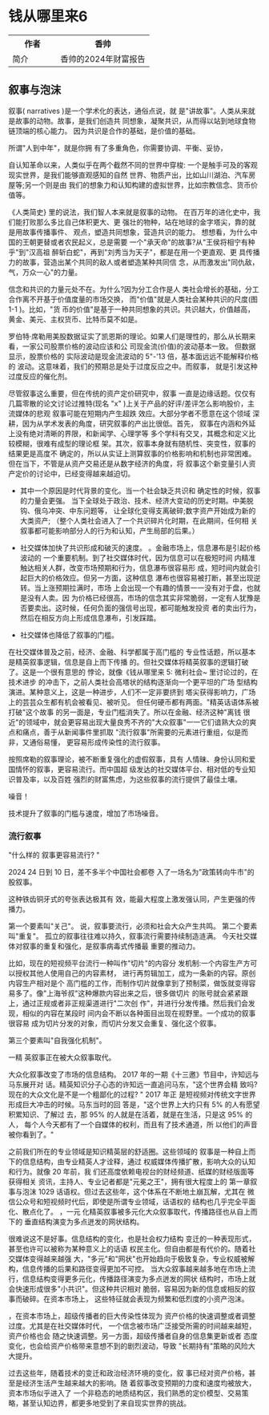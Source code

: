 # 钱从哪里来6

<table>
  <tr>
    <th style="width: 80px">作者</th>
    <th > 香帅 </th>
  </tr>
  <tr>
  </tr>
    <tr>
    <td>简介</td>
    <td> 香帅的2024年财富报告</td>
  </tr>
</table>


## 叙事与泡沫

叙事( narratives )是一个学术化的表达，通俗点说，就
是"讲故事"。人类从来就是故事的动物。故事，是我们创造共
同想象，凝聚共识，从而得以站到地球食物链顶端的核心能力。
因为共识是合作的基础，是价值的基础。

所谓"人到中年"，就是你拥
有了多重角色，你需要协调、平衡、妥协，

自认知革命以来，人类似乎在两个截然不同的世界中穿梭:
一个是触手可及的客观现实世界，是我们能够直观感知的自然
世界、物质产出，比如山川湖泊、汽车房屋等;另一个则是由
我们的想象力和认知构建的虚拟世界，比如宗教信念、货币价
值等。

《人类简史} 里的说法，我们智人本来就是叙事的动物。
在百万年的进化史中，我们能打败那么多比自己体积更大、更
强壮的物种，站在地球的金字塔尖，靠的就是用故事传播事件、
观点，塑造共同想象，营造共识的能力。
想想看，为什么中国的王朝更替或者农民起义，总是需要
一个"承天命"的故事?从"王侯将相宁有种乎"到"汉高祖
醉斩白蛇"，再到"刘秀当为天子"，都是在用一个更直观、更
具传播力的故事，营造出某个共同的敌人或者塑造某种共同信
念，从而激发出"同仇敌， 气，万众一心"的力量。

信念和共识的力量元处不在。为什么?因为分工合作是人
类社会增长的基础，分工合作离不开基于价值度量的市场交换，
而"价值"就是人类社会某种共识的尺度(图 1-1 )。比如，"货
币的价值"是基于一种共同想象的共识。共识越大，价值越高，
黄金、美元、主权货币、比特币莫不如是。

罗伯特·席勒用美股数据证实了凯恩斯的理论。如果人们是理性的，那么从长期来看，一家公司股票价格的波动应该和公
司现金流(价值)的波动基本一致。 但数据显示，股票价格的
实际波动是现金流波动的 5"-'13 倍，基本面远远不能解释价格的
波动。这意味着，我们的预期总是处于过度反应之中。而叙事，
就是引发这种过度反应的催化剂。


尽管叙事这么重要，但在传统的资产定价研究中，叙事
一直是边缘话题。仅仅有几篇零散的论文讨论过推特(现名
"x" )上关于产品的好评/差评怎么影响股价，主流媒体的悲观
叙事可能在短期内产生超跌 效应。大部分学者不愿意在这个领域
深耕，因为从学术发表的角度，研究叙事的产出比很低。首先，
叙事在内涵和外延上没有绝对清晰的界限，和新闻学、心理学等
多个学科有交叉，其概念和定义比较模糊，很难有成型的理论框
架。其次，叙事本身就有随机性、突变性，叙事的结果更是高度不
确定的，所以从实证上测算叙事的价格影响和机制也非常困难。
但在当下，不管是从资产交易还是从数字经济的角度，将
叙事这个新变量引人资产定价的讨论中，已经变得越来越迫切。

- 其中一个原因是时代背景的变化。当一个社会缺乏共识和
确定性的时候，叙事的力量会更强。  当下全球处于政治、技术、经济大变动的历史时期。中美脱钩、俄乌冲突、中东问题等，
让全球化变得支离破碎;数字资产开始成为新的大类资产;  （整个人类社会进入了一个共识碎片化时期，在此期间，任何相
关叙事都可能影响部分人的行为和认知，产生局部的后果。）

- 社交媒体加快了共识形成和破灭的速度。 。金融市场上，信息瀑布是引起价格波动的
一个重要机制。到了社交媒体时代，因为信息可以在极短时间
内精准触达相关人群，改变市场预期和行为，信息瀑布很容易形
成，短时间内就会引起巨大的价格效应。但另一方面，这种信息
瀑布也很容易被打断，甚至出现逆转。当上涨预期拉满时，市场
上会出现一个有趣的情景一一没有对于盘，也就是没有人卖。因
为价格已经很高，市场的信念其实非常脆弱，一定有人犹豫是
否要卖出。这时候，任何负面的强信号出现，都可能触发投资
者的卖出行为，然后在相反方向上形成信息瀑布，引发踩踏。


- 社交媒体也降低了叙事的门槛。

在社交媒体普及之前，经济、金融、科学都属于高门槛的
专业性话题，所以基本是精英叙事逻辑，信息是自上而下传播
的。但社交媒体将精英叙事的逻辑打破了。这是一个很有意思的
悖论，就像《钱从哪里来 5: 微利社会~ 里讨论过的，在技术进步
的冲击下，之前人类社会高塔状的结构逐渐向一个更平坦的广场
型结构演进。某种意义上，这是一种进步，人们不一定非要挤到
塔尖获得影响力，广场上的芸芸众生都有机会被看见、被听见。
但任何硬币都有两面。"精英话语体系被打破"这个故事
的另一面是，专业门槛消失了。所以在金融、经济这种"离钱
很近"的领域中，就会更容易出现大量良秀不齐的"大众叙事"一一它们谙熟大众的爽点和痛点，善于从新闻事件里抓取
"流行叙事"所需要的元素进行重组，似是而非，又通俗易懂，
更容易形成传染性的流行叙事。



按照席勒的叙事理论，被不断重复强化的虚假叙事，具有
人情昧、身份认同和爱国情怀的叙事，更容易流行。而中国超
级发达的社交媒体平台、相对低的专业知识普及率，以及百姓
强烈的财富焦虑，为这些叙事的流行提供了最佳土壤。


噪音！

技术提升了叙事的门槛与速度，增加了市场噪音。




### 流行叙事
"什么样的
叙事更容易流行? "

2024 24 日到 10 日，差不多半个中国社会都卷
入了一场名为"政策转向牛市"的 股叙事。



这种铁齿铜牙式的夸张表达极其有
效，能最大程度上激发强认同，产生更强的传播力。

第一个要素叫"关己"。 说，叙事要流行，必须和社会大众产生共鸣。
第二个要素叫"重复"。
孤立的叙事往往难以持久，叙事流行需要持续制造涟满。 今天社交媒体对叙事的重复和强化，是叙事病毒式传播最
重要的推动力。

比如，现在的短视频平台流行一种叫作"切片"的内容分
发机制:一个内容生产方可以授权其他人使用自己的内容素材，
进行再剪辑加工，成为一条新的内容。原创内容生产相对是个
高门槛的工作，而制作切片就像拿到了预制菜，做饭就变得容
易多了。像"上海爷叔"这种爆款内容出来之后，很多做切片
的账号就会紧紧跟上，通过正规或者非正规渠道进行"二次创
作"，并进行分发传播。然后我们会发现，相似的内容在某段时
间内会不断以各种面目出现在视野里。一个成功的叙事很容易
成为切片分发的对象，而切片分发又会重复、强化这个叙事。

第三个要素叫"自我强化机制"。


一精
英叙事正在被大众叙事取代。

大众化叙事改变了市场的信息结构。
2017 年的一期《十三邀》节目中，许知远与马东展开对
话。精英知识分子心态的许知远一直追问马东，"这个世界会精
致吗?现在的大众文化是不是一个粗鄙化的过程? " 2017 年正
是短视频对传统文字世界形成巨大冲击的时候。马东当时的回
答是，"这个世界上大约只有 5% 的人有愿望积累知识、了解过
去，那 95% 的人就是在活着，就是在生活，只是这 95% 的人，
每个人今天都有了一个自媒体的权利，而且有了技术通道，所
以他们的声音被你看到了。"

之前我们所在的专业领域是知识精英层的舒适圈。这些领域的
叙事是一种自上而下的信息结构，由专业精英人才诠释，通过
权威媒体传播扩散，影响大众的认知和行为。就像 20 年前，我
们还高度依赖电视台的财经频道、纸媒的财经版面等获得相关
资讯，主持人、专业记者都是"元冕之王"，拥有很大程度上的
第一章叙事与泡沫 1029
话语权。但过去这些年，这个体系在不断地土崩瓦解，尤其在
微信公众号和短视频时代后，即使是所谓专业领域，话语权的
结构也几乎完全平面化、散点化了。
，一元
化精英叙事被多元化大众叙事取代，传播路径也从自上而下的
垂直结构演变为多点迸发的网状结构。


很难说这不是好事。信息结构的变化，也是社会权力结构
变迁的一种表现形式，甚至也许可以被称为某种意义上的话语
权民主化。但自由都是有代价的。随着社交媒体变得越来越强
大，"多元"和"网状"也开始趋向于极致复杂，专业权威被解
构，信息传播的后果和路径变得更加不可控。
当大众叙事越来越多地在市场上流
行，信息结构变得更多元化，传播路径演变为多点迸发的网状
结构时，市场上就会快速形成很多"小共识"。但这种共识相对
脆弱，容易因为新的信息或相反的叙事而破碎。在资本市场上，
这些特征就会表现为频繁和低烈度的小资产泡沫。


，在资本市场上，超级传播者的巨大传染性体现为
资产价格的快速调整或者调整过度。尤其是在社交媒体时代，
一个信念被市场广泛接受所需的时间越来越短，资产价格也会
随之快速调整。另一方面，超级传播者自身的信息集更新或者
态度变化，也会给资产价格带来意想不到的剧烈波动，导致
"长期持有"策略的风险大大提升。

过去这些年，随着技术的变迁和政治经济环境的变化，叙
事已经对资产价格，甚至是经济生活产生越来越大的影响。随
着叙事改变预期的力度和速度均被放大，资本市场似乎进入了
一个非稳态的地质结构区，我们熟悉的定价模型、交易策略，甚至认知边界，都更多地受到了来自现实世界的挑战。
